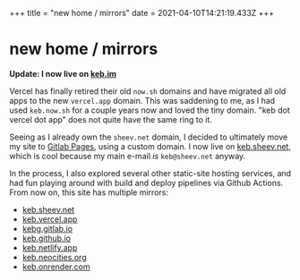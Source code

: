 +++
title = "new home / mirrors"
date = 2021-04-10T14:21:19.433Z
+++

# new home / mirrors

**Update: I now live on [keb.im](https://keb.im)**

Vercel has finally retired their old `now.sh` domains and have migrated all old apps to the new `vercel.app` domain. This was saddening to me, as I had used `keb.now.sh` for a couple years now and loved the tiny domain. "keb dot vercel dot app" does not quite have the same ring to it.

Seeing as I already own the `sheev.net` domain, I decided to ultimately move my site to [Gitlab Pages](https://docs.gitlab.com/ee/user/project/pages/), using a custom domain. I now live on [keb.sheev.net](https://keb.sheev.net), which is cool because my main e-mail *is* `keb@sheev.net` anyway.

In the process, I also explored several other static-site hosting services, and had fun playing around with build and deploy pipelines via Github Actions. From now on, this site has multiple mirrors:

* [keb.sheev.net](https://keb.sheev.net)
* [keb.vercel.app](https://keb.vercel.app)
* [kebg.gitlab.io](https://kebg.gitlab.io)
* [keb.github.io](https://keb.github.io)
* [keb.netlify.app](https://keb.netlify.app)
* [keb.neocities.org](https://keb.neocities.org/)
* [keb.onrender.com](https://keb.onrender.com)
